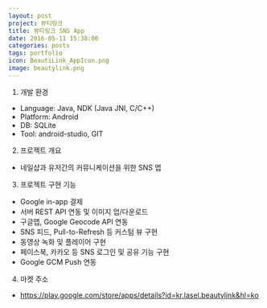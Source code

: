 ```yaml
---
layout: post
project: 뷰티링크
title: 뷰티링크 SNS App
date: 2016-05-11 15:30:00 
categories: posts 
tags: portfolio
icon: BeautiLink_AppIcon.png
image: beautylink.png
---
```


1) 개발 환경  
 - Language: Java, NDK (Java JNI, C/C++)  
 - Platform: Android  
 - DB: SQLite  
 - Tool: android-studio, GIT  

2) 프로젝트 개요  
 - 네일샵과 유저간의 커뮤니케이션을 위한 SNS 앱  

3) 프로젝트 구현 기능  
 - Google in-app 결제  
 - 서버 REST API 연동 및 이미지 업/다운로드  
 - 구글맵, Google Geocode API 연동  
 - SNS 피드, Pull-to-Refresh 등 커스텀 뷰 구현  
 - 동영상 녹화 및 플레이어 구현  
 - 페이스북, 카카오 등 SNS 로그인 및 공유 기능 구현  
 - Google GCM Push 연동  
 
 4) 마켓 주소  
 - https://play.google.com/store/apps/details?id=kr.lasel.beautylink&hl=ko  